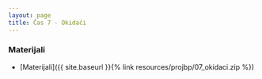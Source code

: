 ```yaml
---
layout: page
title: Čas 7 - Okidači
---
```


### Materijali

- [Materijali]({{ site.baseurl }}{% link resources/projbp/07_okidaci.zip %})
